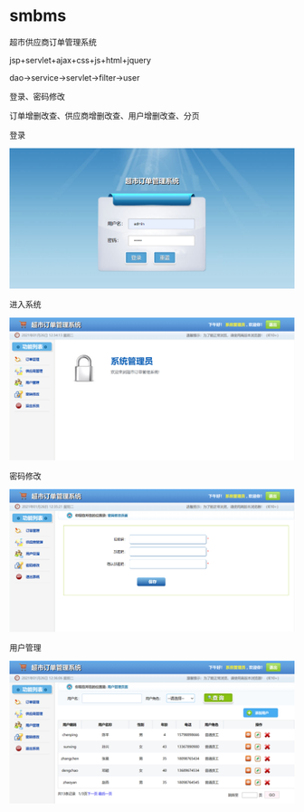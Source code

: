 # smbms
超市供应商订单管理系统

jsp+servlet+ajax+css+js+html+jquery

dao->service->servlet->filter->user

登录、密码修改

订单增删改查、供应商增删改查、用户增删改查、分页

登录

![image](_img/登录.png)

进入系统

![image](_img/进入系统.png)

密码修改

![image](_img/密码修改.png)

用户管理

![image](_img/用户管理.png)


